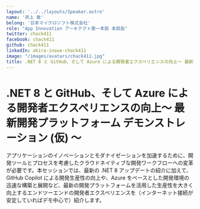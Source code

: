 ```yaml
---
layout: '../../layouts/Speaker.astro'
name: '井上 章'
belong: '日本マイクロソフト株式会社'
role: "App Innovation アーキテクト第一本部 本部長"
twitter: chack411
facebook: chack411
github: chack411
linkedIn: akira-inoue-chack411
image: "/images/avatars/chack411.jpg"
title: .NET 8 と GitHub、そして Azure による開発者エクスペリエンスの向上～ 最新開発プラットフォーム デモンストレーション (仮) ～
---
```


# .NET 8 と GitHub、そして Azure による開発者エクスペリエンスの向上～ 最新開発プラットフォーム デモンストレーション (仮) ～

アプリケーションのイノベーションとモダナイゼーションを加速するために、開発ツールとプロセスを考慮したクラウドネイティブな開発ワークフローへの変革が必要です。本セッションでは、最新の .NET 8 アップデートの紹介に加えて、GitHub Copilot による開発生産性の向上や、Azure をベースとした開発環境の迅速な構築と展開など、最新の開発プラットフォームを活用した生産性を大きく向上するエンドツーエンドの開発者エクスペリエンスを（インターネット接続が安定していればデモ中心で）紹介します。
